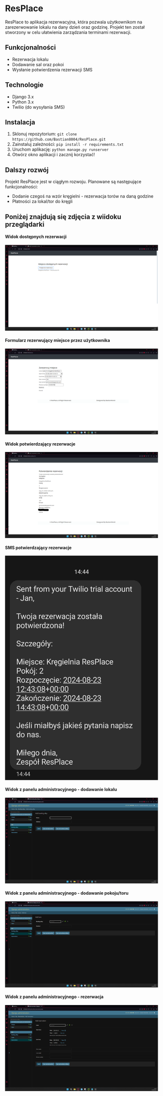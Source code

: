 <h1>ResPlace</h1>

<p>ResPlace to aplikacja rezerwacyjna, która pozwala użytkownikom na zarezerwowanie lokalu na dany dzień oraz godzinę. Projekt ten został stworzony w celu ułatwienia zarządzania terminami rezerwacji.</p>
 
<h2>Funkcjonalności</h2>
<ul>
    <li>Rezerwacja lokalu</li>
    <li>Dodawanie sal oraz pokoi</li>
	<li>Wysłanie potwierdzenia rezerwacji SMS</li>
</ul>

<h2>Technologie</h2>
<ul>
    <li>Django 3.x</li>
    <li>Python 3.x</li>
<li>Twilio (do wysyłania SMS)</li>
</ul>

<h2>Instalacja</h2>
<ol>
    <li>Sklonuj repozytorium: <code>git clone https://github.com/Bastian8004/ResPlace.git</code></li>
    <li>Zainstaluj zależności: <code>pip install -r requirements.txt</code></li>
    <li>Uruchom aplikację: <code>python manage.py runserver</code></li>
    <li>Otwórz okno aplikacji i zacznij korzystać!</li>
</ol>

<h2>Dalszy rozwój</h2>
<p>Projekt ResPlace jest w ciągłym rozwoju. Planowane są następujące funkcjonalności:</p>
<ul>
    <li>Dodanie czegoś na wzór kręgielni - rezerwacja torów na daną godzine</li>
    <li>Płatności za lokal/tor do kręgli</li>
</ul>

<h2>Poniżej znajdują się zdjęcia z wiidoku przeglądarki</h2>

<h4>Widok dostępnych rezerwacji</h4>
<img src="images/1.png">
<h4>Formularz rezerwujący miejsce przez użytkownika</h4>
<img src="images/2.png">
<h4>Widok potwierdzający rezerwacje</h4>
<img src="images/3.png">
<h4>SMS potwierdzający rezerwacje</h4>
<img src="images/4.jpg">
<h4>Widok z panelu administracyjnego - dodawanie lokalu</h4>
<img src="images/5.png">
<h4>Widok z panelu administracyjnego - dodawanie pokoju/toru</h4>
<img src="images/6.png">
<h4>Widok z panelu administracyjnego - rezerwacja</h4>
<img src="images/7.png">
